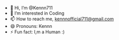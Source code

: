 - 👋 Hi, I’m @Kennn711
- 👀 I’m interested in Coding  
- 📫 How to reach me, kennnofficial711@gmail.com
- 😄 Pronouns: Kennn
- ⚡ Fun fact: I,m a Human :)

<!---
Kennn711/Kennn711 is a ✨ special ✨ repository because its `README.md` (this file) appears on your GitHub profile.
You can click the Preview link to take a look at your changes.
--->
